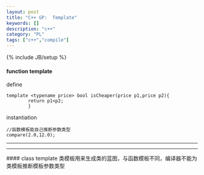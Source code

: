 ```yaml
---
layout: post
title: "C++ GP:  Template"
keywords: []
description: "c++"
category: "PL"
tags: ["c++","compile"]
---
```

{% include JB/setup %}

#### function template


define
```
template <typename price> bool isCheaper(price p1,price p2){
	    return p1<p2;
        }
```
instantiation
```
//函数模板能自己推断参数类型
compare(2.0,12.0);
```
---
<hr />
#### class template  
类模板用来生成类的蓝图，与函数模板不同，编译器不能为类模板推断模板参数类型



